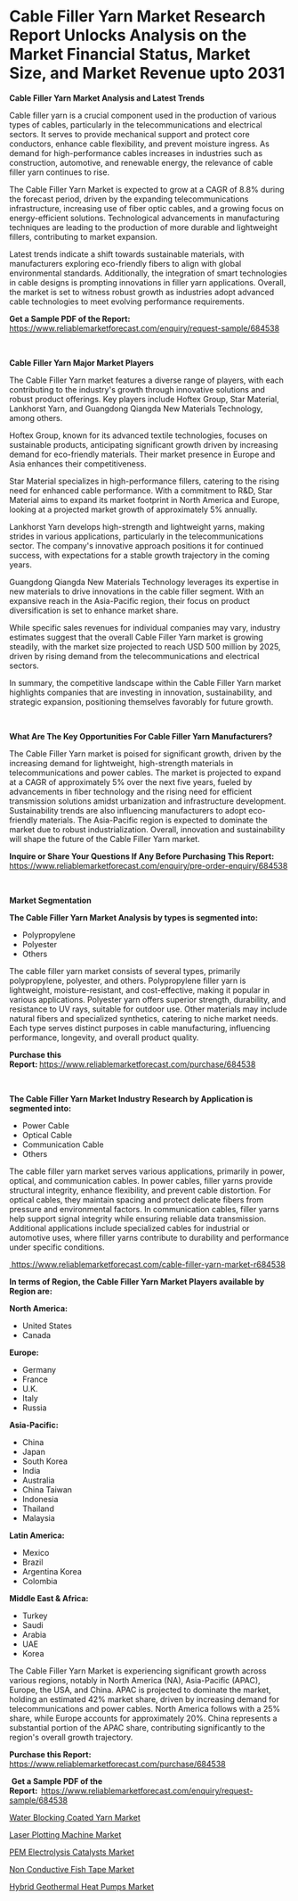 <p><h1>Cable Filler Yarn Market Research Report Unlocks Analysis on the Market Financial Status, Market Size, and Market Revenue upto 2031</h1></p><p><strong>Cable Filler Yarn Market Analysis and Latest Trends</strong></p>
<p><p>Cable filler yarn is a crucial component used in the production of various types of cables, particularly in the telecommunications and electrical sectors. It serves to provide mechanical support and protect core conductors, enhance cable flexibility, and prevent moisture ingress. As demand for high-performance cables increases in industries such as construction, automotive, and renewable energy, the relevance of cable filler yarn continues to rise.</p><p>The Cable Filler Yarn Market is expected to grow at a CAGR of 8.8% during the forecast period, driven by the expanding telecommunications infrastructure, increasing use of fiber optic cables, and a growing focus on energy-efficient solutions. Technological advancements in manufacturing techniques are leading to the production of more durable and lightweight fillers, contributing to market expansion.</p><p>Latest trends indicate a shift towards sustainable materials, with manufacturers exploring eco-friendly fibers to align with global environmental standards. Additionally, the integration of smart technologies in cable designs is prompting innovations in filler yarn applications. Overall, the market is set to witness robust growth as industries adopt advanced cable technologies to meet evolving performance requirements.</p></p>
<p><strong>Get a Sample PDF of the Report:&nbsp;</strong> <a href="https://www.reliablemarketforecast.com/enquiry/request-sample/684538?utm_campaign=1117&utm_medium=2&utm_source=Github&utm_content=ia&utm_term=30102024&utm_id=cable-filler-yarn">https://www.reliablemarketforecast.com/enquiry/request-sample/684538</a></p>
<p>&nbsp;</p>
<p><strong>Cable Filler Yarn Major Market Players</strong></p>
<p><p>The Cable Filler Yarn market features a diverse range of players, with each contributing to the industry's growth through innovative solutions and robust product offerings. Key players include Hoftex Group, Star Material, Lankhorst Yarn, and Guangdong Qiangda New Materials Technology, among others.</p><p>Hoftex Group, known for its advanced textile technologies, focuses on sustainable products, anticipating significant growth driven by increasing demand for eco-friendly materials. Their market presence in Europe and Asia enhances their competitiveness.</p><p>Star Material specializes in high-performance fillers, catering to the rising need for enhanced cable performance. With a commitment to R&D, Star Material aims to expand its market footprint in North America and Europe, looking at a projected market growth of approximately 5% annually.</p><p>Lankhorst Yarn develops high-strength and lightweight yarns, making strides in various applications, particularly in the telecommunications sector. The company's innovative approach positions it for continued success, with expectations for a stable growth trajectory in the coming years.</p><p>Guangdong Qiangda New Materials Technology leverages its expertise in new materials to drive innovations in the cable filler segment. With an expansive reach in the Asia-Pacific region, their focus on product diversification is set to enhance market share.</p><p>While specific sales revenues for individual companies may vary, industry estimates suggest that the overall Cable Filler Yarn market is growing steadily, with the market size projected to reach USD 500 million by 2025, driven by rising demand from the telecommunications and electrical sectors.</p><p>In summary, the competitive landscape within the Cable Filler Yarn market highlights companies that are investing in innovation, sustainability, and strategic expansion, positioning themselves favorably for future growth.</p></p>
<p>&nbsp;</p>
<p><strong>What Are The Key Opportunities For Cable Filler Yarn Manufacturers?</strong></p>
<p><p>The Cable Filler Yarn market is poised for significant growth, driven by the increasing demand for lightweight, high-strength materials in telecommunications and power cables. The market is projected to expand at a CAGR of approximately 5% over the next five years, fueled by advancements in fiber technology and the rising need for efficient transmission solutions amidst urbanization and infrastructure development. Sustainability trends are also influencing manufacturers to adopt eco-friendly materials. The Asia-Pacific region is expected to dominate the market due to robust industrialization. Overall, innovation and sustainability will shape the future of the Cable Filler Yarn market.</p></p>
<p><strong>Inquire or Share Your Questions If Any Before Purchasing This Report:</strong> <a href="https://www.reliablemarketforecast.com/enquiry/pre-order-enquiry/684538?utm_campaign=1117&utm_medium=2&utm_source=Github&utm_content=ia&utm_term=30102024&utm_id=cable-filler-yarn">https://www.reliablemarketforecast.com/enquiry/pre-order-enquiry/684538</a></p>
<p>&nbsp;</p>
<p><strong>Market Segmentation</strong></p>
<p><strong>The Cable Filler Yarn Market Analysis by types is segmented into:</strong></p>
<p><ul><li>Polypropylene</li><li>Polyester</li><li>Others</li></ul></p>
<p><p>The cable filler yarn market consists of several types, primarily polypropylene, polyester, and others. Polypropylene filler yarn is lightweight, moisture-resistant, and cost-effective, making it popular in various applications. Polyester yarn offers superior strength, durability, and resistance to UV rays, suitable for outdoor use. Other materials may include natural fibers and specialized synthetics, catering to niche market needs. Each type serves distinct purposes in cable manufacturing, influencing performance, longevity, and overall product quality.</p></p>
<p><strong>Purchase this Report:&nbsp;</strong><a href="https://www.reliablemarketforecast.com/purchase/684538?utm_campaign=1117&utm_medium=2&utm_source=Github&utm_content=ia&utm_term=30102024&utm_id=cable-filler-yarn">https://www.reliablemarketforecast.com/purchase/684538</a></p>
<p>&nbsp;</p>
<p><strong>The Cable Filler Yarn Market Industry Research by Application is segmented into:</strong></p>
<p><ul><li>Power Cable</li><li>Optical Cable</li><li>Communication Cable</li><li>Others</li></ul></p>
<p><p>The cable filler yarn market serves various applications, primarily in power, optical, and communication cables. In power cables, filler yarns provide structural integrity, enhance flexibility, and prevent cable distortion. For optical cables, they maintain spacing and protect delicate fibers from pressure and environmental factors. In communication cables, filler yarns help support signal integrity while ensuring reliable data transmission. Additional applications include specialized cables for industrial or automotive uses, where filler yarns contribute to durability and performance under specific conditions.</p></p>
<p><a href="https://www.reliablemarketforecast.com/cable-filler-yarn-market-r684538?utm_campaign=1117&utm_medium=2&utm_source=Github&utm_content=ia&utm_term=30102024&utm_id=cable-filler-yarn">&nbsp;https://www.reliablemarketforecast.com/cable-filler-yarn-market-r684538</a></p>
<p><strong>In terms of Region, the Cable Filler Yarn Market Players available by Region are:</strong></p>
<p>
    <p> <strong> North America: </strong>
        <ul>
            <li>United States</li>
            <li>Canada</li>
        </ul>
        </p> 
    <p> <strong> Europe: </strong>
        <ul>
            <li>Germany</li>
            <li>France</li>
            <li>U.K.</li>
            <li>Italy</li>
            <li>Russia</li>
        </ul>
        </p> 
    <p> <strong> Asia-Pacific: </strong>
        <ul>
            <li>China</li>
            <li>Japan</li>
            <li>South Korea</li>
            <li>India</li>
            <li>Australia</li>
            <li>China Taiwan</li>
            <li>Indonesia</li>
            <li>Thailand</li>
            <li>Malaysia</li>
        </ul>
        </p> 
    <p> <strong> Latin America: </strong>
        <ul>
            <li>Mexico</li>
            <li>Brazil</li>
            <li>Argentina Korea</li>
            <li>Colombia</li>
        </ul>
        </p> 
    <p> <strong> Middle East & Africa: </strong>
        <ul>
            <li>Turkey</li>
            <li>Saudi</li>
            <li>Arabia</li>
            <li>UAE</li>
            <li>Korea</li>
        </ul>
    </p>
    </p>
<p><p>The Cable Filler Yarn Market is experiencing significant growth across various regions, notably in North America (NA), Asia-Pacific (APAC), Europe, the USA, and China. APAC is projected to dominate the market, holding an estimated 42% market share, driven by increasing demand for telecommunications and power cables. North America follows with a 25% share, while Europe accounts for approximately 20%. China represents a substantial portion of the APAC share, contributing significantly to the region's overall growth trajectory.</p></p>
<p><strong>Purchase this Report: </strong><a href="https://www.reliablemarketforecast.com/purchase/684538?utm_campaign=1117&utm_medium=2&utm_source=Github&utm_content=ia&utm_term=30102024&utm_id=cable-filler-yarn">https://www.reliablemarketforecast.com/purchase/684538</a></p>
<p>&nbsp;<strong>Get a Sample PDF of the Report:&nbsp;&nbsp;</strong><a href="https://www.reliablemarketforecast.com/enquiry/request-sample/684538?utm_campaign=1117&utm_medium=2&utm_source=Github&utm_content=ia&utm_term=30102024&utm_id=cable-filler-yarn">https://www.reliablemarketforecast.com/enquiry/request-sample/684538</a></p>
<p><strong></strong></p>
<p><p><a href="https://github.com/cairotmbrowne3cq/Market-Research-Report-List-1/blob/main/water-blocking-coated-yarn-market.md?utm_campaign=1117&utm_medium=2&utm_source=Github&utm_content=ia&utm_term=30102024&utm_id=cable-filler-yarn">Water Blocking Coated Yarn Market</a></p><p><a href="https://issuu.com/reportprime-2/docs/laser-plotting-machine-market-size-_5c3f8888086164?utm_campaign=1117&utm_medium=2&utm_source=Github&utm_content=ia&utm_term=30102024&utm_id=cable-filler-yarn">Laser Plotting Machine Market</a></p><p><a href="https://www.linkedin.com/pulse/pem-electrolysis-catalysts-market-strategic-insights-product-yrpec?utm_campaign=1117&utm_medium=2&utm_source=Github&utm_content=ia&utm_term=30102024&utm_id=cable-filler-yarn">PEM Electrolysis Catalysts Market</a></p><p><a href="https://github.com/rieuydbalon3b/Market-Research-Report-List-1/blob/main/non-conductive-fish-tape-market.md?utm_campaign=1117&utm_medium=2&utm_source=Github&utm_content=ia&utm_term=30102024&utm_id=cable-filler-yarn">Non Conductive Fish Tape Market</a></p><p><a href="https://issuu.com/reportprime-2/docs/hybrid-geothermal-heat-pumps-market_01d1aaa4cee7fb?utm_campaign=1117&utm_medium=2&utm_source=Github&utm_content=ia&utm_term=30102024&utm_id=cable-filler-yarn">Hybrid Geothermal Heat Pumps Market</a></p></p>